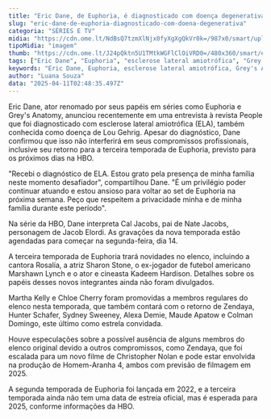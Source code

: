 ```yaml
---
title: "Eric Dane, de Euphoria, é diagnosticado com doença degenerativa"
slug: "eric-dane-de-euphoria-diagnosticado-com-doena-degenerativa"
categoria: "SÉRIES E TV"
midia: "https://cdn.ome.lt/NdBsQ7tzmXlNjx0fyXgXgQkVr0k=/987x0/smart/uploads/conteudo/fotos/Design_sem_nome_-_2025-04-10T215553.582.png"
tipoMidia: "imagem"
thumb: "https://cdn.ome.lt/J24pQktn5U1TMtkWGFlClOiVRD0=/480x360/smart/extras/conteudos/Design_sem_nome_-_2025-04-10T215553.582.png"
tags: ["Eric Dane", "Euphoria", "esclerose lateral amiotrófica", "Grey's Anatomy", "HBO", "terceira temporada", "diagnóstico", "elenco"]
keywords: "Eric Dane, Euphoria, esclerose lateral amiotrófica, Grey's Anatomy, HBO, terceira temporada, diagnóstico, elenco"
author: "Luana Souza"
data: "2025-04-11T02:48:35.497Z"
---
```


Eric Dane, ator renomado por seus papéis em séries como Euphoria e Grey's Anatomy, anunciou recentemente em uma entrevista à revista People que foi diagnosticado com esclerose lateral amiotrófica (ELA), também conhecida como doença de Lou Gehrig. Apesar do diagnóstico, Dane confirmou que isso não interferirá em seus compromissos profissionais, inclusive seu retorno para a terceira temporada de Euphoria, previsto para os próximos dias na HBO.

"Recebi o diagnóstico de ELA. Estou grato pela presença de minha família neste momento desafiador", compartilhou Dane. "É um privilégio poder continuar atuando e estou ansioso para voltar ao set de Euphoria na próxima semana. Peço que respeitem a privacidade minha e de minha família durante este período".

Na série da HBO, Dane interpreta Cal Jacobs, pai de Nate Jacobs, personagem de Jacob Elordi. As gravações da nova temporada estão agendadas para começar na segunda-feira, dia 14.

A terceira temporada de Euphoria trará novidades no elenco, incluindo a cantora Rosalía, a atriz Sharon Stone, o ex-jogador de futebol americano Marshawn Lynch e o ator e cineasta Kadeem Hardison. Detalhes sobre os papéis desses novos integrantes ainda não foram divulgados.

Martha Kelly e Chloe Cherry foram promovidas a membros regulares do elenco nesta temporada, que também contará com o retorno de Zendaya, Hunter Schafer, Sydney Sweeney, Alexa Demie, Maude Apatow e Colman Domingo, este último como estrela convidada.

Houve especulações sobre a possível ausência de alguns membros do elenco original devido a outros compromissos, como Zendaya, que foi escalada para um novo filme de Christopher Nolan e pode estar envolvida na produção de Homem-Aranha 4, ambos com previsão de filmagem em 2025.

A segunda temporada de Euphoria foi lançada em 2022, e a terceira temporada ainda não tem uma data de estreia oficial, mas é esperada para 2025, conforme informações da HBO.